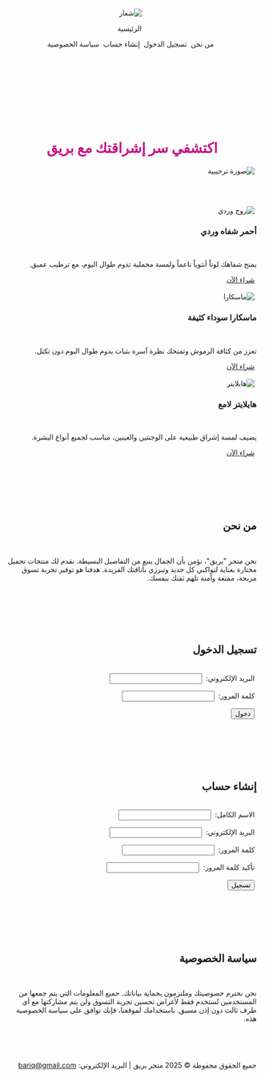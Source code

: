 ‏<DOCTYPE html>
‏<html lang="ar" dir="rtl">
‏<head>
‏  <meta charset="UTF-8">
‏  <title>متجر بريق</title>
‏  <style>
‏    body {
‏      font-family: 'Arial', sans-serif;
‏      background-color: #fff0f5;
‏      margin: 0;
‏      scroll-behavior: smooth;
    }

‏    header {
‏      background-color: #f8c8dc;
‏      display: flex;
‏      align-items: center;
‏      justify-content: space-between;
‏      padding: 10px 30px;
    }

‏    .logo {
‏      width: 80px;
‏      height: 80px;
‏      border-radius: 50%;
‏      box-shadow: 0 0 15px #ffb6c1;
    }

‏    nav a {
‏      margin: 0 10px;
‏      text-decoration: none;
‏      color: #5a2a41;
‏      font-weight: bold;
‏      transition: 0.3s;
‏      cursor: pointer;
    }

‏    nav a:hover {
‏      color: #d94f8a;
    }

‏    section {
‏      padding: 60px 20px;
‏      text-align: center;
    }

‏    #home .main-banner {
‏      max-width: 90%;
‏      border-radius: 20px;
‏      box-shadow: 0 0 20px #ffc0cb;
‏      margin-bottom: 40px;
    }

‏    .products {
‏      display: flex;
‏      flex-wrap: wrap;
‏      justify-content: center;
‏      gap: 30px;
    }

‏    .product {
‏      background-color: #fff;
‏      border-radius: 15px;
‏      box-shadow: 0 0 10px rgba(0,0,0,0.1);
‏      width: 270px;
‏      padding: 20px;
    }

‏    .product img {
‏      width: 100%;
‏      border-radius: 10px;
    }

‏    .product h3 {
‏      color: #c71585;
    }

‏    .description {
‏      font-size: 14px;
‏      color: #333;
‏      margin: 10px 0;
    }

‏    .buy-button {
‏      background-color: #d57fa4;
‏      color: #fff;
‏      padding: 10px 20px;
‏      border-radius: 8px;
‏      text-decoration: none;
‏      display: inline-block;
‏      margin-top: 10px;
    }

‏    form {
‏      max-width: 400px;
‏      margin: 20px auto;
‏      text-align: right;
    }

‏    input, textarea {
‏      width: 100%;
‏      padding: 10px;
‏      margin: 10px 0;
‏      border-radius: 8px;
‏      border: 1px solid #ccc;
    }

‏    input[type="submit"] {
‏      background-color: #d57fa4;
‏      color: white;
‏      border: none;
‏      cursor: pointer;
    }

‏    input[type="submit"]:hover {
‏      background-color: #c14e86;
    }

‏    footer {
‏      background-color: #f8c8dc;
‏      padding: 20px;
‏      text-align: center;
‏      color: #5a2a41;
‏      margin-top: 40px;
    }

‏    .hidden-section {
‏      display: none;
‏      background-color: #fff;
‏      border-radius: 15px;
‏      margin: 20px auto;
‏      max-width: 800px;
‏      padding: 30px;
‏      box-shadow: 0 0 15px rgba(0,0,0,0.1);
    }
‏  </style>
‏</head>
‏<body>

‏<header>
‏  <img src="https://i.ibb.co/84fYZX0X/18-CA4-AB3-B553-420-B-97-D8-0-DEE51-CB7925.png" alt="شعار" class="logo">
‏  <nav>
  
‏  <a onclick="showSection('home')">الرئيسية</a>
  
‏    <a onclick="showSection('about')">من نحن</a>
‏    <a onclick="showSection('login')">تسجيل الدخول</a>
‏    <a onclick="showSection('register')">إنشاء حساب</a>
‏    <a onclick="showSection('privacy')">سياسة الخصوصية</a>
‏  </nav>
‏</header>

‏<section id="home">
‏<section id="home">
‏  <h1 style="color: #c71585; text-align: center; margin: 30px 0 20px; font-size: 28px;">
    اكتشفي سر إشراقتك مع بريق
‏  </h1>
 
 



‏  <img src="https://i.ibb.co/kVNsGb6s/1511-C089-1418-4939-8845-829-BE20-F99-B8.png" class="main-banner" alt="صورة ترحيبية">

‏  <div class="products">
‏    <div class="product">
‏      <img src="https://i.ibb.co/Tn6z0Fz/IMG-3423.jpg" alt="روج وردي">
‏      <h3>أحمر شفاه وردي</h3>
‏      <p class="description">يمنح شفاهك لوناً أنثوياً ناعماً ولمسة مخملية تدوم طوال اليوم، مع ترطيب عميق.</p>
‏      <a href="#" class="buy-button">شراء الآن</a>
‏    </div>
‏    <div class="product">
‏      <img src="https://i.ibb.co/QtLsG3v/2f7dafd9-e8eb-4f4e-a133-0722ff112442.jpg" alt="ماسكارا">
‏      <h3>ماسكارا سوداء كثيفة</h3>
‏      <p class="description">تعزز من كثافة الرموش وتمنحك نظرة آسرة بثبات يدوم طوال اليوم دون تكتل. 
‏</p>
‏      <a href="#" class="buy-button">شراء الآن</a>
‏    </div>
‏    <div class="product">
‏      <img src="https://i.ibb.co/4gmfz1wp/IMG-3425.jpg" alt="هايلايتر">
‏      <h3>هايلايتر لامع</h3>
‏      <p class="description">يضيف لمسة إشراق طبيعية على الوجنتين والعينين، مناسب لجميع أنواع البشرة.</p>
‏      <a href="#" class="buy-button">شراء الآن</a>
‏    </div>
‏  </div>
‏</section>

<!-- الأقسام المخفية -->
‏<section id="about" class="hidden-section">
‏  <h2>من نحن</h2>
‏  <p>نحن متجر "بريق"، نؤمن بأن الجمال ينبع من التفاصيل البسيطة. نقدم لك منتجات تجميل مختارة بعناية لتواكبي كل جديد وتبرزي بأناقتك الفريدة. هدفنا هو توفير تجربة تسوق مريحة، ممتعة وآمنة تلهم ثقتك بنفسك.</p>
‏</section>

‏<section id="login" class="hidden-section">
‏  <h2>تسجيل الدخول</h2>
‏  <form>
‏    <label for="email">البريد الإلكتروني:</label>
‏    <input type="email" id="email" required>

‏    <label for="password">كلمة المرور:</label>
‏    <input type="password" id="password" required>

‏    <input type="submit" value="دخول">
‏  </form>
‏</section>

‏<section id="register" class="hidden-section">
‏  <h2>إنشاء حساب</h2>
‏  <form>
‏    <label for="name">الاسم الكامل:</label>
‏    <input type="text" id="name" required>

‏    <label for="emailReg">البريد الإلكتروني:</label>
‏    <input type="email" id="emailReg" required>

‏    <label for="passwordReg">كلمة المرور:</label>
‏    <input type="password" id="passwordReg" required>

‏    <label for="confirmPassword">تأكيد كلمة المرور:</label>
‏    <input type="password" id="confirmPassword" required>

‏    <input type="submit" value="تسجيل">
‏  </form>
‏</section>

‏<section id="privacy" class="hidden-section">
‏  <h2>سياسة الخصوصية</h2>
‏  <p>نحن نحترم خصوصيتك وملتزمون بحماية بياناتك. جميع المعلومات التي يتم جمعها من المستخدمين تُستخدم فقط لأغراض تحسين تجربة التسوق ولن يتم مشاركتها مع أي طرف ثالث دون إذن مسبق. باستخدامك لموقعنا، فإنك توافق على سياسة الخصوصية هذه.</p>
‏</section>

‏<footer>
  جميع الحقوق محفوظة &copy; 2025 متجر بريق | البريد الإلكتروني: bariq@gmail.com
‏</footer>

‏<script>
‏  function showSection(id) {
‏    const sections = ['about', 'login', 'register', 'privacy'];
‏    sections.forEach(sec => {
‏      document.getElementById(sec).style.display = 'none';
    });
‏    document.getElementById(id).style.display = 'block';
‏    document.getElementById(id).scrollIntoView({ behavior: 'smooth' });
  }
‏</script>

‏</body>
‏</html>
